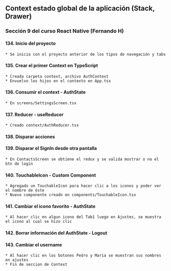 ## Context estado global de la aplicación (Stack, Drawer)
### Sección 9 del curso React Native (Fernando H)

#### 134. Inicio del proyecto
    * Se inicia con el proyecto anterior de los tipos de navegación y tabs
#### 135. Crear el primer Context en TypeScript
    * Creada carpeta context, archivo AuthContext
    * Envuelvo los hijos en el contexto en App.tsx
#### 136. Consumir el context - AuthState
    * En screens/SettingsScreen.tsx
#### 137. Reducer - useReducer
    * Creado context/AuthReducer.tsx
#### 138. Disparar acciones
#### 139. Disparar el SignIn desde otra pantalla
    * En ContactsScreen se obtiene el redux y se valida mostrar o no el btn de login
#### 140. TouchableIcon - Custom Component
    * Agregado un TouchableIcon para hacer clic a los iconos y poder ver el nombre de éste
    * Nuevo componente creado en components/TouchableIcon.tsx
#### 141. Cambiar el icono favorito - AuthState
    * Al hacer clic en algun icono del Tab1 luego en Ajustes, se muestra el icono al cual se hizo clic
#### 142. Borrar información del AuthState - Logout
#### 143. Cambiar el username
    * Al hacer clic en los botones Pedro y Maria se muestran sus nombres en ajustes
    * Fin de seccion de Context
